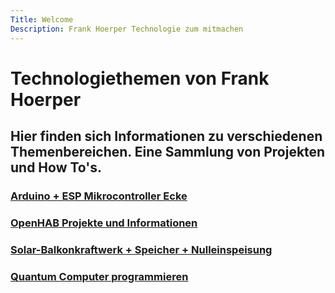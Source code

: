 ```yaml
--- 
Title: Welcome 
Description: Frank Hoerper Technologie zum mitmachen
--- 
```


# Technologiethemen von Frank Hoerper

## Hier finden sich Informationen zu verschiedenen Themenbereichen. Eine Sammlung von Projekten und How To's.

### [Arduino + ESP Mikrocontroller Ecke](projects/ArduinoIntro/Arduinointro.md)

### [OpenHAB Projekte und Informationen](OpenHAB/index.md) 

### [Solar-Balkonkraftwerk + Speicher + Nulleinspeisung](Solar/index.md)

### [Quantum Computer programmieren](Quantum/index.md)
